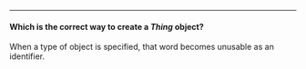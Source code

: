 
***

#### Which is the correct way to create a *Thing* object?

<div class="hint">
  When a type of object is specified, that word becomes unusable as an identifier.
</div>